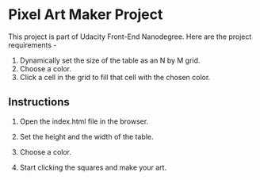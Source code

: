 # Pixel Art Maker Project
This project is part of Udacity Front-End Nanodegree. Here are the project requirements -
1. Dynamically set the size of the table as an N by M grid.
2. Choose a color.
3. Click a cell in the grid to fill that cell with the chosen color.

## Instructions

1. Open the index.html file in the browser.

2. Set the height and the width of the table.

3. Choose a color.

4. Start clicking the squares and make your art.

